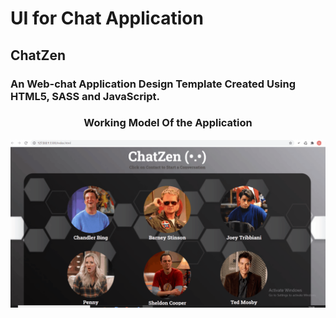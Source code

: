 # UI for Chat Application
## ChatZen 
### An Web-chat Application Design Template Created Using HTML5, SASS and JavaScript.
### <p align="center"> Working Model Of the Application </p>
![Demo](main.gif)
